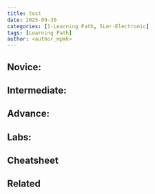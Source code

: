 ```yaml
---
title: test
date: 2025-09-30
categories: [1-Learning Path, 5Ler-Electronic]
tags: [Learning Path]
author: <author_mpmk>
---
```


## Novice:

## Intermediate:

## Advance:

## Labs:

## Cheatsheet

## Related